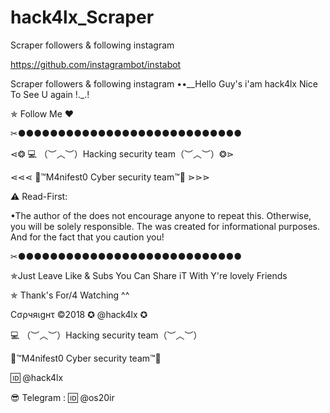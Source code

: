 # hack4lx_Scraper
Scraper followers &amp; following instagram

https://github.com/instagrambot/instabot


Scraper followers &amp; following instagram ••__Hello Guy's i'am hack4lx Nice To See U again !._.!

✯ Follow Me ♥

✂●●●●●●●●●●●●●●●●●●●●●●●●●●●●

⋖❂ 💻 （︶︿︶）Hacking security team（︶︿︶）❂⋗

⋖⋖⋖ 💢™M4nifest0 Cyber security team™💢 ⋗⋗⋗

⚠️ Read-First:

•The author of the does not encourage anyone to repeat this. Otherwise, you will be solely responsible. The was created for informational purposes. And for the fact that you caution you!

✂●●●●●●●●●●●●●●●●●●●●●●●●●●●●

✯Just Leave Like & Subs You Can Share iT With Y're lovely Friends

✯ Thank's For/4 Watching ^^

Cσρчяιgнτ ©2018 ✪ @hack4lx ✪

💻 （︶︿︶）Hacking security team（︶︿︶）

💢™M4nifest0 Cyber security team™💢

🆔 @hack4lx

😎 Telegram : 🆔 @os20ir
